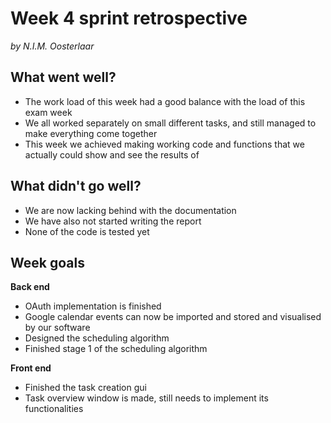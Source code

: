 # Week 4 sprint retrospective
_by N.I.M. Oosterlaar_

## What went well?

 - The work load of this week had a good balance with the load of this exam week
 - We all worked separately on small different tasks, and still managed to make everything come together
 - This week we achieved making working code and functions that we actually could show and see the results of

## What didn't go well?

 - We are now lacking behind with the documentation
 - We have also not started writing the report
 - None of the code is tested yet

## Week goals

 **Back end**

 - OAuth implementation is finished
 - Google calendar events can now be imported and stored and visualised by our software
 - Designed the scheduling algorithm
 - Finished stage 1 of the scheduling algorithm

**Front end**

 - Finished the task creation gui
 - Task overview window is made, still needs to implement its functionalities 

